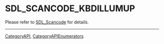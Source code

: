 # SDL_SCANCODE_KBDILLUMUP

Please refer to [SDL_Scancode](SDL_Scancode) for details.

----
[CategoryAPI](CategoryAPI), [CategoryAPIEnumerators](CategoryAPIEnumerators)

